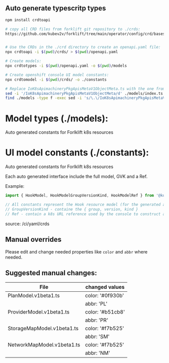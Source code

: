 ## Auto generate typescritp types

``` bash
npm install crdtoapi

# copy all CRD files from forklift git repository to ./crds:
https://github.com/kubev2v/forklift/tree/main/operator/config/crd/bases


# Use the CRDs in the ./crd directory to create an openapi.yaml file:
npx crdtoapi -i $(pwd)/crds/ > $(pwd)/openapi.yaml

# Create models:
npx crdtotypes -i $(pwd)/openapi.yaml -o $(pwd)/models

# Create openshift console UI model constants:
npx crdtomodel -i $(pwd)/crds/ -o ./constants

# Replace IoK8sApimachineryPkgApisMetaV1ObjectMeta.ts with the one from kubernetes:
sed -i '/IoK8sApimachineryPkgApisMetaV1ObjectMeta/d' ./models/index.ts
find ./models -type f -exec sed -i 's/\.\/IoK8sApimachineryPkgApisMetaV1ObjectMeta/\.\.\/\.\.\/kubernetes\/models\/IoK8sApimachineryPkgApisMetaV1ObjectMeta/g' {} +
```

# Model types (./models):

Auto generated constants for Forlklift k8s resources

# UI model constants (./constants):

Auto generated constants for Forlklift k8s resources

Each auto generated interface include the full model, GVK and a Ref.

Example:

``` ts
import { HookModel, HookModelGroupVersionKind, HookModelRef } from '@kubev2v/types';

// All constants represent the Hook resource model (for the generated apiVersion)
// GroupVersionKind - containe the { group, version, kind }
// Ref - contain a k8s URL reference used by the console to construct a query.
```

source: /ci/yaml/crds

## Manual overrides

Please edit and change needed properties like `color` and `abbr` where needed.

## Suggested manual changes:

| File | changed values |
|------|----------------|
| PlanModel.v1beta1.ts | color: '#0f930b' |
|                      | abbr: 'PL' |
| ProviderModel.v1beta1.ts | color: '#b51cb8' |
|                      | abbr: 'PR' |  |
| StorageMapModel.v1beta1.ts | color: '#f7b525' |
|                      | abbr: 'SM' |
| NetworkMapModel.v1beta1.ts | color: '#f7b525' |
|                      | abbr: 'NM' |
